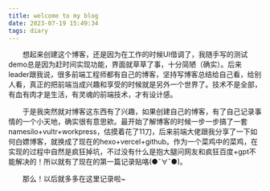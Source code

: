 ```yaml
---
title: welcome to my blog
date: 2023-07-19 15:49:34
tags: diary
---
```

&emsp;&emsp;想起来创建这个博客，还是因为在工作的时候UI借调了，我随手写的测试demo总是因为赶时间实现功能，界面就草草了事，十分简陋（确实）。后来leader跟我说，很多前端工程师都有自己的博客，坚持写博客总结给自己看，给别人看，真正的把前端当成兴趣和享受的时候就是另外一个世界了。技术不是全部，有血有肉才是生活，有灵魂的前端技术，才有设计感。

&emsp;&emsp;于是我突然就对博客这东西有了兴趣，如果创建自己的博客，有了自己记录事情的一个小天地，确实很有意思欸。最开始了解博客的时候一步一步搞了一套namesilo+vultr+workpress，估摸着花了11刀，后来前端大佬跟我分享了一下如何白嫖博客，就换成了现在的hexo+vercel+github。作为一个菜鸡中的菜鸡，在实现的过程中自然是疯狂掉坑，不过没有什么是抱大腿问网友和疯狂百度+gpt不能解决的！所以就有了现在的第一篇记录贴咯(●ˇ∀ˇ●)。

&emsp;&emsp;那么！以后就多多在这里记录啦~

​	